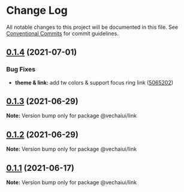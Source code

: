 # Change Log

All notable changes to this project will be documented in this file.
See [Conventional Commits](https://conventionalcommits.org) for commit guidelines.

## [0.1.4](https://github.com/vechai/vechaiui/compare/@vechaiui/link@0.1.3...@vechaiui/link@0.1.4) (2021-07-01)


### Bug Fixes

* **theme & link:** add tw colors & support focus ring link ([5065202](https://github.com/vechai/vechaiui/commit/5065202c07616ad1b69e0b07f9391e395e55f409))





## [0.1.3](https://github.com/vechai/vechaiui/compare/@vechaiui/link@0.1.2...@vechaiui/link@0.1.3) (2021-06-29)

**Note:** Version bump only for package @vechaiui/link





## [0.1.2](https://github.com/vechai/vechaiui/compare/@vechaiui/link@0.1.1...@vechaiui/link@0.1.2) (2021-06-29)

**Note:** Version bump only for package @vechaiui/link





## [0.1.1](https://github.com/vechai/vechaiui/compare/@vechaiui/link@0.1.0...@vechaiui/link@0.1.1) (2021-06-17)

**Note:** Version bump only for package @vechaiui/link
